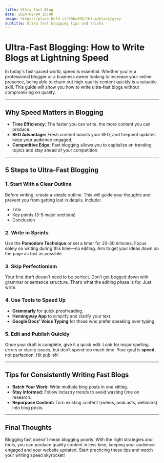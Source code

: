 ```yaml
---
title: Ultra Fast Blog
date: 2024-09-04 16:00
image: https://place-hold.it/900x300/lblue/black/grey
subtitle: Ultra fast blogging tips and tricks
---
```






# Ultra-Fast Blogging: How to Write Blogs at Lightning Speed

In today's fast-paced world, speed is essential. Whether you're a professional blogger or a business owner looking to increase your online presence, being able to churn out high-quality content quickly is a valuable skill. This guide will show you how to write ultra-fast blogs without compromising on quality.

---

## Why Speed Matters in Blogging

- **Time Efficiency:** The faster you can write, the more content you can produce.
- **SEO Advantage:** Fresh content boosts your SEO, and frequent updates keep your audience engaged.
- **Competitive Edge:** Fast blogging allows you to capitalize on trending topics and stay ahead of your competition.

---

## 5 Steps to Ultra-Fast Blogging

### 1. Start With a Clear Outline
Before writing, create a simple outline. This will guide your thoughts and prevent you from getting lost in details. Include:

- Title
- Key points (3-5 major sections)
- Conclusion

### 2. Write in Sprints
Use the **Pomodoro Technique** or set a timer for 20-30 minutes. Focus solely on writing during this time—no editing. Aim to get your ideas down on the page as fast as possible.

### 3. Skip Perfectionism
Your first draft doesn't need to be perfect. Don’t get bogged down with grammar or sentence structure. That’s what the editing phase is for. Just write.

### 4. Use Tools to Speed Up
- **Grammarly** for quick proofreading.
- **Hemingway App** to simplify and clarify your text.
- **Google Docs' Voice Typing** for those who prefer speaking over typing.

### 5. Edit and Publish Quickly
Once your draft is complete, give it a quick edit. Look for major spelling errors or clarity issues, but don’t spend too much time. Your goal is **speed**, not perfection. Hit publish!

---

## Tips for Consistently Writing Fast Blogs

- **Batch Your Work:** Write multiple blog posts in one sitting.
- **Stay Informed:** Follow industry trends to avoid wasting time on research.
- **Repurpose Content:** Turn existing content (videos, podcasts, webinars) into blog posts.

---

## Final Thoughts

Blogging fast doesn't mean blogging poorly. With the right strategies and tools, you can produce quality content in less time, keeping your audience engaged and your website updated. Start practicing these tips and watch your writing speed skyrocket!

